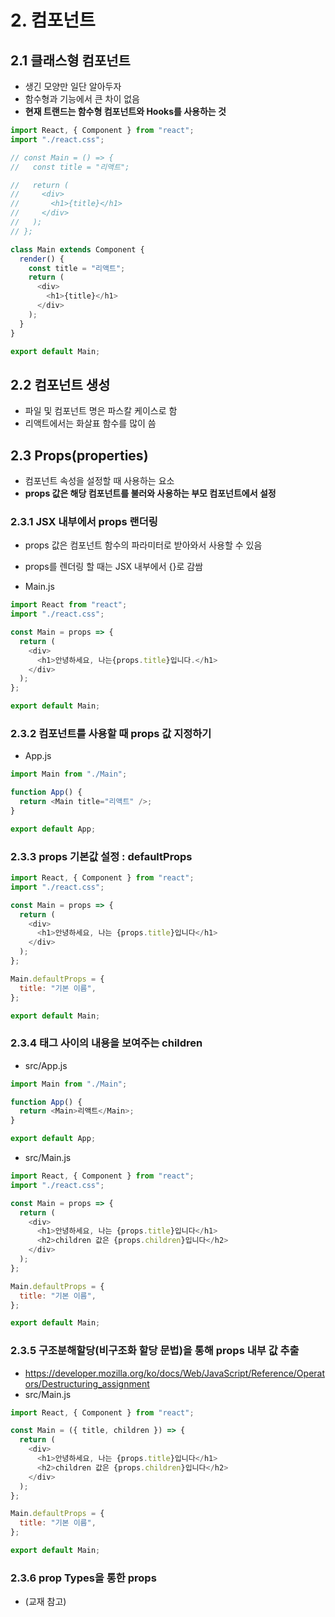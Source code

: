 # 2. 컴포넌트

## 2.1 클래스형 컴포넌트

- 생긴 모양만 일단 알아두자
- 함수형과 기능에서 큰 차이 없음
- **현재 트랜드는 함수형 컴포넌트와 Hooks를 사용하는 것**

```js
import React, { Component } from "react";
import "./react.css";

// const Main = () => {
//   const title = "리액트";

//   return (
//     <div>
//       <h1>{title}</h1>
//     </div>
//   );
// };

class Main extends Component {
  render() {
    const title = "리액트";
    return (
      <div>
        <h1>{title}</h1>
      </div>
    );
  }
}

export default Main;
```

## 2.2 컴포넌트 생성

- 파일 및 컴포넌트 명은 파스칼 케이스로 함
- 리액트에서는 화살표 함수를 많이 씀

## 2.3 Props(properties)

- 컴포넌트 속성을 설정할 때 사용하는 요소
- **props 값은 해당 컴포넌트를 불러와 사용하는 부모 컴포넌트에서 설정**

### 2.3.1 JSX 내부에서 props 랜더링

- props 값은 컴포넌트 함수의 파라미터로 받아와서 사용할 수 있음
- props를 렌더링 할 때는 JSX 내부에서 {}로 감쌈

- Main.js

```js
import React from "react";
import "./react.css";

const Main = props => {
  return (
    <div>
      <h1>안녕하세요, 나는{props.title}입니다.</h1>
    </div>
  );
};

export default Main;
```

### 2.3.2 컴포넌트를 사용할 때 props 값 지정하기

- App.js

```js
import Main from "./Main";

function App() {
  return <Main title="리액트" />;
}

export default App;
```

### 2.3.3 props 기본값 설정 : defaultProps

```js
import React, { Component } from "react";
import "./react.css";

const Main = props => {
  return (
    <div>
      <h1>안녕하세요, 나는 {props.title}입니다</h1>
    </div>
  );
};

Main.defaultProps = {
  title: "기본 이름",
};

export default Main;
```

### 2.3.4 태그 사이의 내용을 보여주는 children

- src/App.js

```js
import Main from "./Main";

function App() {
  return <Main>리액트</Main>;
}

export default App;
```

- src/Main.js

```js
import React, { Component } from "react";
import "./react.css";

const Main = props => {
  return (
    <div>
      <h1>안녕하세요, 나는 {props.title}입니다</h1>
      <h2>children 값은 {props.children}입니다</h2>
    </div>
  );
};

Main.defaultProps = {
  title: "기본 이름",
};

export default Main;
```

### 2.3.5 구조분해할당(비구조화 할당 문법)을 통해 props 내부 값 추출

- https://developer.mozilla.org/ko/docs/Web/JavaScript/Reference/Operators/Destructuring_assignment
- src/Main.js

```js
import React, { Component } from "react";

const Main = ({ title, children }) => {
  return (
    <div>
      <h1>안녕하세요, 나는 {props.title}입니다</h1>
      <h2>children 값은 {props.children}입니다</h2>
    </div>
  );
};

Main.defaultProps = {
  title: "기본 이름",
};

export default Main;
```

### 2.3.6 prop Types을 통한 props

- (교재 참고)
